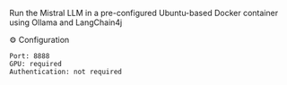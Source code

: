 Run the Mistral LLM in a pre-configured Ubuntu-based Docker container using Ollama and LangChain4j

⚙️ Configuration

    Port: 8888
    GPU: required
    Authentication: not required
